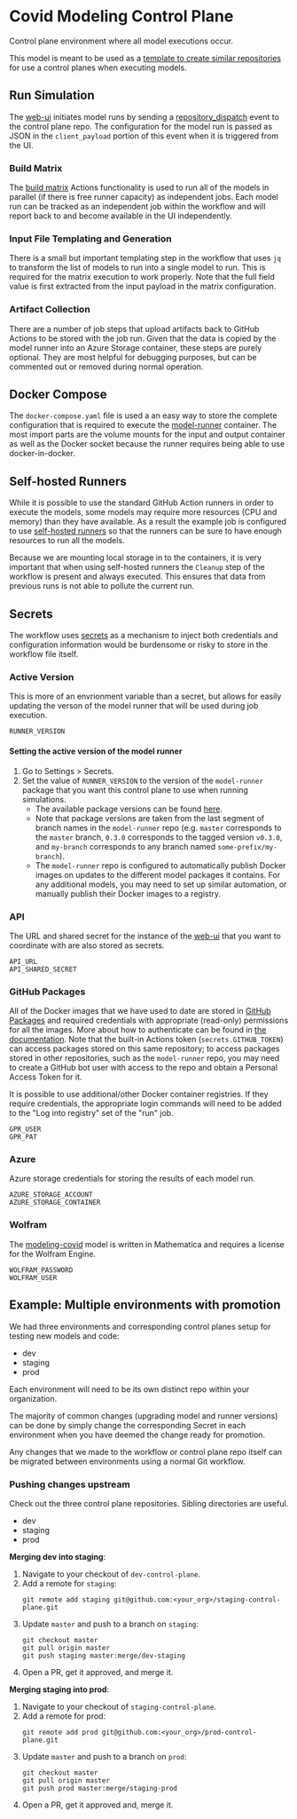 # Covid Modeling Control Plane
Control plane environment where all model executions occur.

This model is meant to be used as a [template to create similar repositories](https://docs.github.com/en/free-pro-team@latest/github/creating-cloning-and-archiving-repositories/creating-a-repository-from-a-template) for use a control planes when executing models.

## Run Simulation
The [web-ui](https://github.com/covid-modeling/web-ui) initiates model runs by sending a [repository_dispatch](https://docs.github.com/en/free-pro-team@latest/developers/webhooks-and-events/webhook-events-and-payloads#repository_dispatch) event to the control plane repo. The configuration for the model run is passed as JSON in the `client_payload` portion of this event when it is triggered from the UI.

### Build Matrix
The [build matrix](https://docs.github.com/en/free-pro-team@latest/actions/learn-github-actions/managing-complex-workflows#using-a-build-matrix) Actions functionality is used to run all of the models in parallel (if there is free runner capacity) as independent jobs. Each model run can be tracked as an independent job within the workflow and will report back to and become available in the UI independently.

### Input File Templating and Generation
There is a small but important templating step in the workflow that uses `jq` to transform the list of models to run into a single model to run. This is required for the matrix execution to work properly. Note that the full field value is first extracted from the input payload in the matrix configuration.

### Artifact Collection
There are a number of job steps that upload artifacts back to GitHub Actions to be stored with the job run. Given that the data is copied by the model runner into an Azure Storage container, these steps are purely optional. They are most helpful for debugging purposes, but can be commented out or removed during normal operation.

## Docker Compose
The `docker-compose.yaml` file is used a an easy way to store the complete configuration that is required to execute the [model-runner](https://github.com/covid-modeling/model-runner) container. The most import parts are the volume mounts for the input and output container as well as the Docker socket because the runner requires being able to use docker-in-docker.

## Self-hosted Runners
While it is possible to use the standard GitHub Action runners in order to execute the models, some models may require more resources (CPU and memory) than they have available. As a result the example job is configured to use [self-hosted runners](https://docs.github.com/en/free-pro-team@latest/actions/hosting-your-own-runners/about-self-hosted-runners) so that the runners can be sure to have enough resources to run all the models.

Because we are mounting local storage in to the containers, it is very important that when using self-hosted runners the `Cleanup` step of the workflow is present and always executed. This ensures that data from previous runs is not able to pollute the current run.

## Secrets
The workflow uses [secrets](https://docs.github.com/en/free-pro-team@latest/actions/reference/encrypted-secrets) as a mechanism to inject both credentials and configuration information would be burdensome or risky to store in the workflow file itself.

### Active Version
This is more of an envrionment variable than a secret, but allows for easily updating the verson of the model runner that will be used during job execution.
```shell script
RUNNER_VERSION

```

#### Setting the active version of the model runner
1. Go to Settings > Secrets.
1. Set the value of `RUNNER_VERSION` to the version of the `model-runner` package that you want this control plane to use when running simulations.
   - The available package versions can be found [here](https://github.com/covid-modeling/model-runner/packages/165741).
   - Note that package versions are taken from the last segment of branch names in the `model-runner` repo (e.g. `master` corresponds to the `master` branch, `0.3.0` corresponds to the tagged version `v0.3.0`, and `my-branch` corresponds to any branch named `some-prefix/my-branch`).
   - The `model-runner` repo is configured to automatically publish Docker images on updates to the different model packages it contains. For any additional models, you may need to set up similar automation, or manually publish their Docker images to a registry.

### API
The URL and shared secret for the instance of the [web-ui](https://github.com/covid-modeling/web-ui) that you want to coordinate with are also stored as secrets.
```shell script
API_URL
API_SHARED_SECRET
```

### GitHub Packages
All of the Docker images that we have used to date are stored in [GitHub Packages](https://docs.github.com/en/free-pro-team@latest/packages/getting-started-with-github-container-registry/migrating-to-github-container-registry-for-docker-images) and required credentials with appropriate (read-only) permissions for all the images. More about how to authenticate can be found in [the documentation](https://docs.github.com/en/free-pro-team@latest/packages/publishing-and-managing-packages/about-github-packages#authenticating-to-github-packages). Note that the built-in Actions token (`secrets.GITHUB_TOKEN`) can access packages stored on this same repository; to access packages stored in other repositories, such as the `model-runner` repo, you may need to create a GitHub bot user with access to the repo and obtain a Personal Access Token for it.

It is possible to use additional/other Docker container registries. If they require credentials, the appropriate login commands will need to be added to the "Log into registry" set of the "run" job.
```shell script
GPR_USER 
GPR_PAT
```

### Azure
Azure storage credentials for storing the results of each model run.
```shell script
AZURE_STORAGE_ACCOUNT
AZURE_STORAGE_CONTAINER
```

### Wolfram
The [modeling-covid](https://github.com/covid-modeling/model-runner/tree/master/packages/modelingcovid-covidmodel) model is written in Mathematica and requires a license for the Wolfram Engine.
```shell script
WOLFRAM_PASSWORD
WOLFRAM_USER
```

## Example: Multiple environments with promotion
We had three environments and corresponding control planes setup for testing new models and code:
* dev
* staging
* prod

Each environment will need to be its own distinct repo within your organization.

The majority of common changes (upgrading model and runner versions) can be done by simply change the corresponding Secret in each environment when you have deemed the change ready for promotion.

Any changes that we made to the workflow or control plane repo itself can be migrated between environments using a normal Git workflow.

### Pushing changes upstream
Check out the three control plane repositories. Sibling directories are useful.
- dev
- staging
- prod

**Merging dev into staging**:
1. Navigate to your checkout of `dev-control-plane`.
1. Add a remote for `staging`:
   ```
   git remote add staging git@github.com:<your_org>/staging-control-plane.git
   ```
1. Update `master` and push to a branch on `staging`:
   ```
   git checkout master
   git pull origin master
   git push staging master:merge/dev-staging
   ```
1. Open a PR, get it approved, and merge it.

**Merging staging into prod**:
1. Navigate to your checkout of `staging-control-plane`.
1. Add a remote for prod:
   ```
   git remote add prod git@github.com:<your_org>/prod-control-plane.git
   ```
1. Update `master` and push to a branch on `prod`:
   ```
   git checkout master
   git pull origin master
   git push prod master:merge/staging-prod
   ```
1. Open a PR, get it approved and, merge it.
